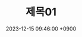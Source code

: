 ---
layout: post
title:  "제목01"
date:   2023-12-15 09:46:00 +0900
categories: 이론&nbsp;-&nbsp;시스템&nbsp;분석&nbsp;및&nbsp;설계
---
